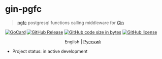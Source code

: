 # gin-pgfc
> [pgfc](https://github.com/apisite/pgfc) postgresql functions calling middleware for [Gin](https://gin-gonic.github.io/gin/)

[![GoCard][gc1]][gc2]
 [![GitHub Release][gr1]][gr2]
 [![GitHub code size in bytes][sz]]()
 [![GitHub license][gl1]][gl2]

[gc1]: https://goreportcard.com/badge/apisite/gin-pgfc
[gc2]: https://goreportcard.com/report/github.com/apisite/gin-pgfc
[gr1]: https://img.shields.io/github/release/apisite/gin-pgfc.svg
[gr2]: https://github.com/apisite/gin-pgfc/releases
[sz]: https://img.shields.io/github/languages/code-size/apisite/gin-pgfc.svg
[gl1]: https://img.shields.io/github/license/apisite/gin-pgfc.svg
[gl2]: LICENSE

<p align="center">
  <span>English</span> |
  <a href="docs/ru/README.md">Pусский</a>
</p>

* Project status: in active development

